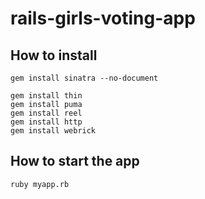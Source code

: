 # rails-girls-voting-app

## How to install

```
gem install sinatra --no-document

gem install thin
gem install puma
gem install reel
gem install http
gem install webrick
```

## How to start the app
```
ruby myapp.rb
```
